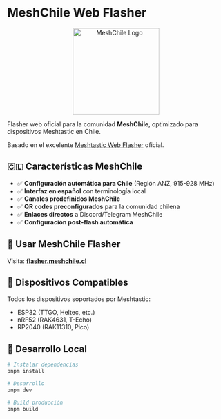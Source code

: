 # MeshChile Web Flasher

<p align="center">
  <img src="assets/images/meshchile-logo.svg" alt="MeshChile Logo" width="200"/>
</p>

Flasher web oficial para la comunidad **MeshChile**, optimizado para dispositivos Meshtastic en Chile.

Basado en el excelente [Meshtastic Web Flasher](https://github.com/meshtastic/web-flasher) oficial.

## 🇨🇱 Características MeshChile

- ✅ **Configuración automática para Chile** (Región ANZ, 915-928 MHz)
- ✅ **Interfaz en español** con terminología local
- ✅ **Canales predefinidos MeshChile** 
- ✅ **QR codes preconfigurados** para la comunidad chilena
- ✅ **Enlaces directos** a Discord/Telegram MeshChile
- ✅ **Configuración post-flash automática**

## 🚀 Usar MeshChile Flasher

Visita: **[flasher.meshchile.cl](https://flasher.meshchile.cl)**

## 📱 Dispositivos Compatibles

Todos los dispositivos soportados por Meshtastic:
- ESP32 (TTGO, Heltec, etc.)
- nRF52 (RAK4631, T-Echo)
- RP2040 (RAK11310, Pico)

## 🔧 Desarrollo Local

```bash
# Instalar dependencias
pnpm install

# Desarrollo
pnpm dev

# Build producción
pnpm build
